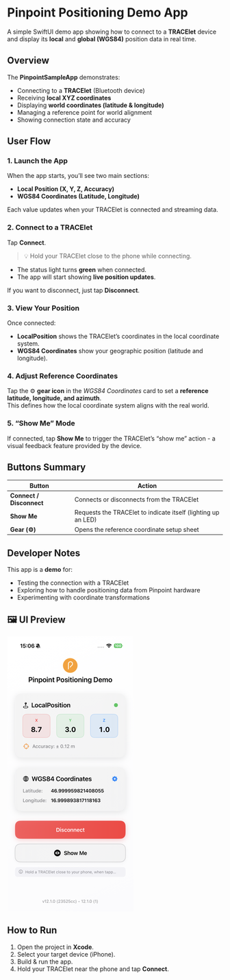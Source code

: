 


# Pinpoint Positioning Demo App

A simple SwiftUI demo app showing how to connect to a **TRACElet** device and display its **local** and **global (WGS84)** position data in real time.

## Overview

The **PinpointSampleApp** demonstrates:
- Connecting to a **TRACElet** (Bluetooth device)
- Receiving **local XYZ coordinates**
- Displaying **world coordinates (latitude & longitude)**
- Managing a reference point for world alignment
- Showing connection state and accuracy


## User Flow

### 1. Launch the App
When the app starts, you’ll see two main sections:
- **Local Position (X, Y, Z, Accuracy)**
- **WGS84 Coordinates (Latitude, Longitude)**

Each value updates when your TRACElet is connected and streaming data.


### 2. Connect to a TRACElet
Tap **Connect**.

> 💡 Hold your TRACElet close to the phone while connecting.

- The status light turns **green** when connected.
- The app will start showing **live position updates**.

If you want to disconnect, just tap **Disconnect**.


### 3. View Your Position
Once connected:
- **LocalPosition** shows the TRACElet’s coordinates in the local coordinate system.
- **WGS84 Coordinates** show your geographic position (latitude and longitude).


### 4. Adjust Reference Coordinates
Tap the ⚙️ **gear icon** in the *WGS84 Coordinates* card to set a **reference latitude, longitude, and azimuth**.  
This defines how the local coordinate system aligns with the real world.


### 5. “Show Me” Mode
If connected, tap **Show Me** to trigger the TRACElet’s “show me” action - a visual feedback feature provided by the device.


## Buttons Summary

| Button | Action |
|--------|---------|
| **Connect / Disconnect** | Connects or disconnects from the TRACElet |
| **Show Me** | Requests the TRACElet to indicate itself (lighting up an LED) |
| **Gear (⚙️)** | Opens the reference coordinate setup sheet |



## Developer Notes
This app is a **demo** for:
- Testing the connection with a TRACElet
- Exploring how to handle positioning data from Pinpoint hardware
- Experimenting with coordinate transformations


## 🖼️ UI Preview

![Demo App Screenshot](../images/demo-app-screen.png)

## How to Run

1. Open the project in **Xcode**.
2. Select your target device (iPhone).
3. Build & run the app.
4. Hold your TRACElet near the phone and tap **Connect**.
